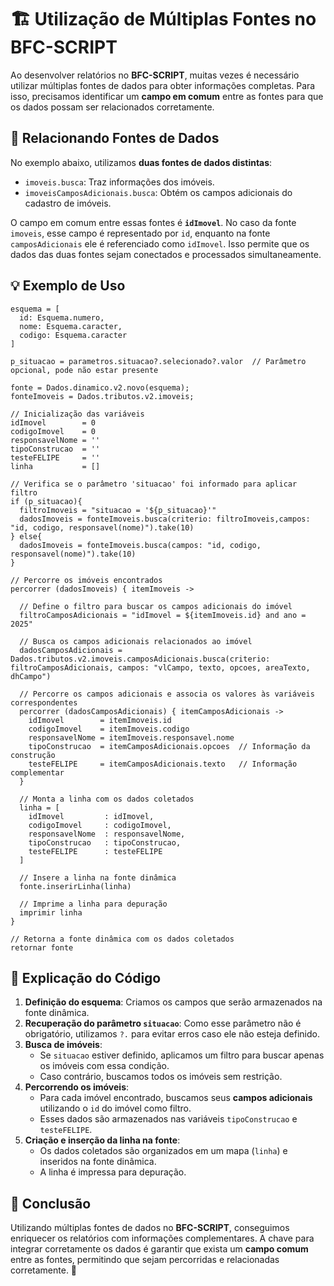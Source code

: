 # 🏗️ Utilização de Múltiplas Fontes no BFC-SCRIPT

Ao desenvolver relatórios no **BFC-SCRIPT**, muitas vezes é necessário utilizar múltiplas fontes de dados para obter informações completas. Para isso, precisamos identificar um **campo em comum** entre as fontes para que os dados possam ser relacionados corretamente.

## 🔗 Relacionando Fontes de Dados

No exemplo abaixo, utilizamos **duas fontes de dados distintas**:
- `imoveis.busca`: Traz informações dos imóveis.
- `imoveisCamposAdicionais.busca`: Obtém os campos adicionais do cadastro de imóveis.

O campo em comum entre essas fontes é **`idImovel`**. No caso da fonte `imoveis`, esse campo é representado por `id`, enquanto na fonte `camposAdicionais` ele é referenciado como `idImovel`. Isso permite que os dados das duas fontes sejam conectados e processados simultaneamente.

## 💡 Exemplo de Uso

```bfc-script
esquema = [
  id: Esquema.numero,
  nome: Esquema.caracter,
  codigo: Esquema.caracter
]

p_situacao = parametros.situacao?.selecionado?.valor  // Parâmetro opcional, pode não estar presente

fonte = Dados.dinamico.v2.novo(esquema);
fonteImoveis = Dados.tributos.v2.imoveis;

// Inicialização das variáveis
idImovel        = 0
codigoImovel    = 0
responsavelNome = ''
tipoConstrucao  = ''
testeFELIPE     = ''
linha           = []

// Verifica se o parâmetro 'situacao' foi informado para aplicar filtro
if (p_situacao){
  filtroImoveis = "situacao = '${p_situacao}'"
  dadosImoveis = fonteImoveis.busca(criterio: filtroImoveis,campos: "id, codigo, responsavel(nome)").take(10)
} else{
  dadosImoveis = fonteImoveis.busca(campos: "id, codigo, responsavel(nome)").take(10)   
}

// Percorre os imóveis encontrados
percorrer (dadosImoveis) { itemImoveis ->
  
  // Define o filtro para buscar os campos adicionais do imóvel
  filtroCamposAdicionais = "idImovel = ${itemImoveis.id} and ano = 2025"
  
  // Busca os campos adicionais relacionados ao imóvel
  dadosCamposAdicionais = Dados.tributos.v2.imoveis.camposAdicionais.busca(criterio: filtroCamposAdicionais, campos: "vlCampo, texto, opcoes, areaTexto, dhCampo")
  
  // Percorre os campos adicionais e associa os valores às variáveis correspondentes
  percorrer (dadosCamposAdicionais) { itemCamposAdicionais ->
    idImovel        = itemImoveis.id
    codigoImovel    = itemImoveis.codigo
    responsavelNome = itemImoveis.responsavel.nome
    tipoConstrucao  = itemCamposAdicionais.opcoes  // Informação da construção
    testeFELIPE     = itemCamposAdicionais.texto   // Informação complementar
  }  
  
  // Monta a linha com os dados coletados
  linha = [
    idImovel         : idImovel,
    codigoImovel     : codigoImovel,
    responsavelNome  : responsavelNome,
    tipoConstrucao   : tipoConstrucao,
    testeFELIPE      : testeFELIPE
  ]
  
  // Insere a linha na fonte dinâmica
  fonte.inserirLinha(linha)
  
  // Imprime a linha para depuração
  imprimir linha
}

// Retorna a fonte dinâmica com os dados coletados
retornar fonte
```

## 📌 Explicação do Código

1. **Definição do esquema**: Criamos os campos que serão armazenados na fonte dinâmica.
2. **Recuperação do parâmetro `situacao`**: Como esse parâmetro não é obrigatório, utilizamos `?.` para evitar erros caso ele não esteja definido.
3. **Busca de imóveis**:
   - Se `situacao` estiver definido, aplicamos um filtro para buscar apenas os imóveis com essa condição.
   - Caso contrário, buscamos todos os imóveis sem restrição.
4. **Percorrendo os imóveis**:
   - Para cada imóvel encontrado, buscamos seus **campos adicionais** utilizando o `id` do imóvel como filtro.
   - Esses dados são armazenados nas variáveis `tipoConstrucao` e `testeFELIPE`.
5. **Criação e inserção da linha na fonte**:
   - Os dados coletados são organizados em um mapa (`linha`) e inseridos na fonte dinâmica.
   - A linha é impressa para depuração.

## 🎯 Conclusão

Utilizando múltiplas fontes de dados no **BFC-SCRIPT**, conseguimos enriquecer os relatórios com informações complementares. A chave para integrar corretamente os dados é garantir que exista um **campo comum** entre as fontes, permitindo que sejam percorridas e relacionadas corretamente. 🚀

